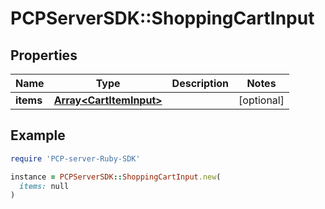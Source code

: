 # PCPServerSDK::ShoppingCartInput

## Properties

| Name | Type | Description | Notes |
| ---- | ---- | ----------- | ----- |
| **items** | [**Array&lt;CartItemInput&gt;**](CartItemInput.md) |  | [optional] |

## Example

```ruby
require 'PCP-server-Ruby-SDK'

instance = PCPServerSDK::ShoppingCartInput.new(
  items: null
)
```

